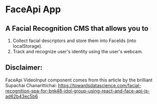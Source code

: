 # FaceApi App

## A Facial Recognition CMS that allows you to 
1. Collect facial descriptors and store them into FaceIds (into localStorage).
2. Track and recognize user's identity using the user's webcam.

## Disclaimer:
FaceApi VideoInput component comes from this article by the brilliant Supachai Chanarittichai:
https://towardsdatascience.com/facial-recognition-spa-for-bnk48-idol-group-using-react-and-face-api-js-ad62b43ec5b6